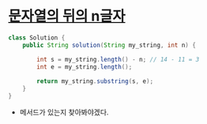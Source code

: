 # [문자열의 뒤의 n글자](https://school.programmers.co.kr/learn/courses/30/lessons/181910)
```java
class Solution {
    public String solution(String my_string, int n) {

        int s = my_string.length() - n; // 14 - 11 = 3
        int e = my_string.length();
        
        return my_string.substring(s, e);
    }
}
```

- 메서드가 있는지 찾아봐야겠다.